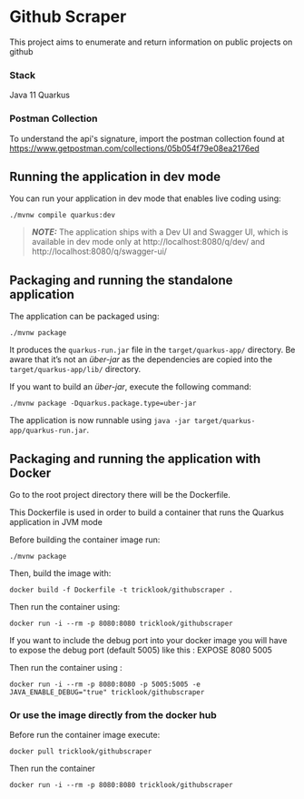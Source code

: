 # Github Scraper

This project aims to enumerate and return information on public projects on github

### Stack

Java 11
Quarkus

### Postman Collection

To understand the api's signature, import the postman collection found at
https://www.getpostman.com/collections/05b054f79e08ea2176ed

## Running the application in dev mode

You can run your application in dev mode that enables live coding using:
```shell script
./mvnw compile quarkus:dev
```

> **_NOTE:_** The application ships with a Dev UI and Swagger UI, which is available in dev mode only at http://localhost:8080/q/dev/ and http://localhost:8080/q/swagger-ui/

## Packaging and running the standalone application

The application can be packaged using:
```shell script
./mvnw package
```
It produces the `quarkus-run.jar` file in the `target/quarkus-app/` directory.
Be aware that it’s not an _über-jar_ as the dependencies are copied into the `target/quarkus-app/lib/` directory.

If you want to build an _über-jar_, execute the following command:
```shell script
./mvnw package -Dquarkus.package.type=uber-jar
```

The application is now runnable using `java -jar target/quarkus-app/quarkus-run.jar`.

## Packaging and running the application with Docker

Go to the root project directory there will be the Dockerfile. 

This Dockerfile is used in order to build a container that runs the Quarkus application in JVM mode

Before building the container image run:

```shell script
./mvnw package
```

Then, build the image with:

```shell script
docker build -f Dockerfile -t tricklook/githubscraper .
```

Then run the container using:

```shell script
docker run -i --rm -p 8080:8080 tricklook/githubscraper
```

If you want to include the debug port into your docker image
you will have to expose the debug port (default 5005) like this :  EXPOSE 8080 5005

Then run the container using :

```shell script
docker run -i --rm -p 8080:8080 -p 5005:5005 -e JAVA_ENABLE_DEBUG="true" tricklook/githubscraper
```
### Or use the image directly from the docker hub

Before run the container image execute:

```shell script
docker pull tricklook/githubscraper
```

Then run the container

```shell script
docker run -i --rm -p 8080:8080 tricklook/githubscraper
```
